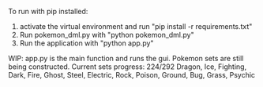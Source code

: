 To run with pip installed:
1. activate the virtual environment and run
    "pip install -r requirements.txt"
2. Run pokemon_dml.py with
    "python pokemon_dml.py"
3. Run the application with
    "python app.py"

WIP: app.py is the main function and runs the gui. Pokemon sets are still being constructed.
Current sets progress: 224/292 
Dragon, Ice, Fighting, Dark, Fire, Ghost, Steel, Electric, Rock, Poison, Ground, Bug,
Grass, Psychic